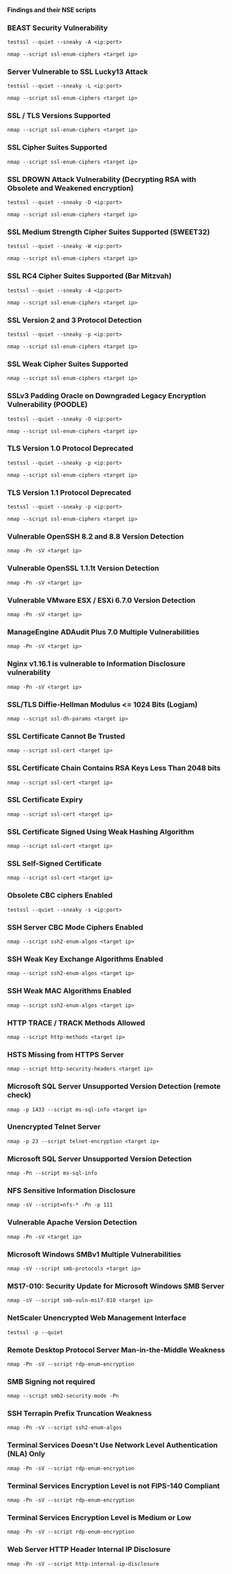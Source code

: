 #### Findings and their NSE scripts

### BEAST Security Vulnerability
```
testssl --quiet --sneaky -A <ip:port>
```
```
nmap --script ssl-enum-ciphers <target ip>
```

### Server Vulnerable to SSL Lucky13 Attack
```
testssl --quiet --sneaky -L <ip:port>
```
```
nmap --script ssl-enum-ciphers <target ip>
```

### SSL / TLS Versions Supported
```
nmap --script ssl-enum-ciphers <target ip>
```

### SSL Cipher Suites Supported
```
nmap --script ssl-enum-ciphers <target ip>
```

### SSL DROWN Attack Vulnerability (Decrypting RSA with Obsolete and Weakened encryption)
```
testssl --quiet --sneaky -D <ip:port>
```
```
nmap --script ssl-enum-ciphers <target ip>
```

### SSL Medium Strength Cipher Suites Supported (SWEET32)
```
testssl --quiet --sneaky -W <ip:port>
```
```
nmap --script ssl-enum-ciphers <target ip>
```

### SSL RC4 Cipher Suites Supported (Bar Mitzvah)
```
testssl --quiet --sneaky -4 <ip:port>
```
```
nmap --script ssl-enum-ciphers <target ip>
```

### SSL Version 2 and 3 Protocol Detection
```
testssl --quiet --sneaky -p <ip:port>
```
```
nmap --script ssl-enum-ciphers <target ip>
```

### SSL Weak Cipher Suites Supported
```
nmap --script ssl-enum-ciphers <target ip>
```

### SSLv3 Padding Oracle on Downgraded Legacy Encryption Vulnerability (POODLE)
```
testssl --quiet --sneaky -O <ip:port>
```
```
nmap --script ssl-enum-ciphers <target ip>
```

### TLS Version 1.0 Protocol Deprecated
```
testssl --quiet --sneaky -p <ip:port>
```
```
nmap --script ssl-enum-ciphers <target ip>
```

### TLS Version 1.1 Protocol Deprecated
```
testssl --quiet --sneaky -p <ip:port>
```
```
nmap --script ssl-enum-ciphers <target ip>
```

### Vulnerable OpenSSH 8.2 and 8.8 Version Detection
```
nmap -Pn -sV <target ip>
```

### Vulnerable OpenSSL 1.1.1t Version Detection
```
nmap -Pn -sV <target ip>
```

### Vulnerable VMware ESX / ESXi 6.7.0 Version Detection
```
nmap -Pn -sV <target ip>
```

### ManageEngine ADAudit Plus 7.0 Multiple Vulnerabilities
```
nmap -Pn -sV <target ip>
```

### Nginx v1.16.1 is vulnerable to Information Disclosure vulnerability
```
nmap -Pn -sV <target ip>
```

### SSL/TLS Diffie-Hellman Modulus <= 1024 Bits (Logjam)	
```
nmap --script ssl-dh-params <target ip>
```

### SSL Certificate Cannot Be Trusted
```
nmap --script ssl-cert <target ip>
```

### SSL Certificate Chain Contains RSA Keys Less Than 2048 bits
```
nmap --script ssl-cert <target ip>
```

### SSL Certificate Expiry
```
nmap --script ssl-cert <target ip>
```

### SSL Certificate Signed Using Weak Hashing Algorithm
```
nmap --script ssl-cert <target ip>
```

### SSL Self-Signed Certificate
```
nmap --script ssl-cert <target ip>
```

### Obsolete CBC ciphers Enabled
```
testssl --quiet --sneaky -s <ip:port>
```

### SSH Server CBC Mode Ciphers Enabled
```
nmap --script ssh2-enum-algos <target ip>
```

### SSH Weak Key Exchange Algorithms Enabled
```
nmap --script ssh2-enum-algos <target ip>
```

### SSH Weak MAC Algorithms Enabled
```
nmap --script ssh2-enum-algos <target ip>
```

### HTTP TRACE / TRACK Methods Allowed
```
nmap --script http-methods <target ip>
```

### HSTS Missing from HTTPS Server
```
nmap --script http-security-headers <target ip>
```

### Microsoft SQL Server Unsupported Version Detection (remote check)
```
nmap -p 1433 --script ms-sql-info <target ip>
```

### Unencrypted Telnet Server
```
nmap -p 23 --script telnet-encryption <target ip>
```

### Microsoft SQL Server Unsupported Version Detection
```
nmap -Pn --script ms-sql-info
```

### NFS Sensitive Information Disclosure
```
nmap -sV --script=nfs-* -Pn -p 111 
```

### Vulnerable Apache Version Detection
```
nmap -Pn -sV <target ip>
```

### Microsoft Windows SMBv1 Multiple Vulnerabilities
```
nmap -sV --script smb-protocols <target ip>
```

### MS17-010: Security Update for Microsoft Windows SMB Server
```
nmap -sV --script smb-vuln-ms17-010 <target ip>
```

### NetScaler Unencrypted Web Management Interface
```
testssl -p --quiet
```

### Remote Desktop Protocol Server Man-in-the-Middle Weakness
```
nmap -Pn -sV --script rdp-enum-encryption
```

### SMB Signing not required
```
nmap --script smb2-security-mode -Pn
```

### SSH Terrapin Prefix Truncation Weakness
```
nmap -Pn -sV --script ssh2-enum-algos
```

### Terminal Services Doesn't Use Network Level Authentication (NLA) Only
```
nmap -Pn -sV --script rdp-enum-encryption
```

### Terminal Services Encryption Level is not FIPS-140 Compliant
```
nmap -Pn -sV --script rdp-enum-encryption
```

### Terminal Services Encryption Level is Medium or Low
```
nmap -Pn -sV --script rdp-enum-encryption
```

### Web Server HTTP Header Internal IP Disclosure
```
nmap -Pn -sV --script http-internal-ip-disclosure
```
